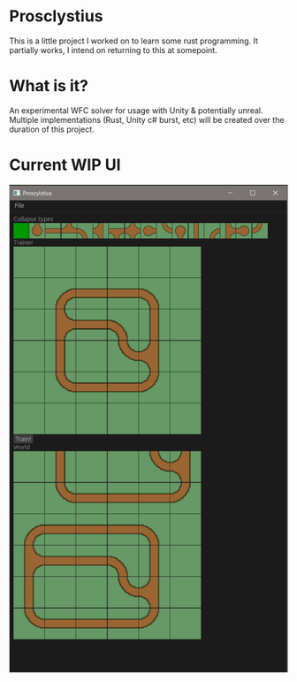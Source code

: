 # Prosclystius
This is a little project I worked on to learn some rust programming. It partially works, I intend on returning to this at somepoint.

# What is it?

An experimental WFC solver for usage with Unity & potentially unreal. Multiple implementations (Rust, Unity c# burst, etc) will be created over the duration of this project. 

# Current WIP UI
![Screenshot](./github/images/wfc_wip.png?raw=true "UI")
